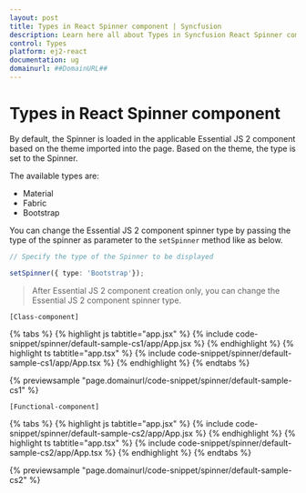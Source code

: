 ```yaml
---
layout: post
title: Types in React Spinner component | Syncfusion
description: Learn here all about Types in Syncfusion React Spinner component of Syncfusion Essential JS 2 and more.
control: Types 
platform: ej2-react
documentation: ug
domainurl: ##DomainURL##
---
```


# Types in React Spinner component

By default, the Spinner is loaded in the applicable Essential JS 2 component based on the theme imported into the page. Based on the theme, the type is set to the Spinner.

The available types are:
* Material
* Fabric
* Bootstrap

You can change the Essential JS 2 component spinner type by passing the type of the spinner as parameter to the `setSpinner` method like as below.

```ts
// Specify the type of the Spinner to be displayed

setSpinner({ type: 'Bootstrap'});
```

> After Essential JS 2 component creation only, you can change the Essential JS 2 component spinner type.

`[Class-component]`

{% tabs %}
{% highlight js tabtitle="app.jsx" %}
{% include code-snippet/spinner/default-sample-cs1/app/App.jsx %}
{% endhighlight %}
{% highlight ts tabtitle="app.tsx" %}
{% include code-snippet/spinner/default-sample-cs1/app/App.tsx %}
{% endhighlight %}
{% endtabs %}

 {% previewsample "page.domainurl/code-snippet/spinner/default-sample-cs1" %}

`[Functional-component]`

{% tabs %}
{% highlight js tabtitle="app.jsx" %}
{% include code-snippet/spinner/default-sample-cs2/app/App.jsx %}
{% endhighlight %}
{% highlight ts tabtitle="app.tsx" %}
{% include code-snippet/spinner/default-sample-cs2/app/App.tsx %}
{% endhighlight %}
{% endtabs %}

 {% previewsample "page.domainurl/code-snippet/spinner/default-sample-cs2" %}